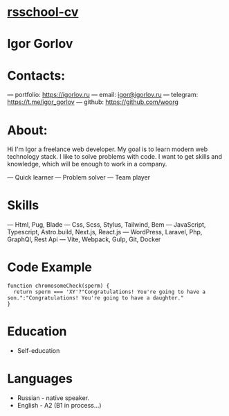 [rsschool-cv](https://woorg.github.io/rsschool-cv/)
===================================================

Igor Gorlov
===========

Contacts:
=========

— portfolio: https://igorlov.ru
— email: igor@igorlov.ru
— telegram: https://t.me/igor_gorlov
— github: https://github.com/woorg

About:
======

Hi I'm Igor a freelance web developer. My goal is to learn modern web technology stack. I like to solve problems with code. I want to get skills and knowledge, which will be enough to work in a company.

— Quick learner
— Problem solver
— Team player

Skills
======

— Html, Pug, Blade
— Css, Scss, Stylus, Tailwind, Bem
— JavaScript, Typescript, Astro.build, Next.js, React.js
— WordPress, Laravel, Php, GraphQl, Rest Api
— Vite, Webpack, Gulp, Git, Docker

Code Example
============

```
function chromosomeCheck(sperm) {
  return sperm === 'XY'?"Congratulations! You're going to have a son.":"Congratulations! You're going to have a daughter."
}

```

Education
=========

- Self-education


Languages
=========

- Russian - native speaker.
- English - A2 (B1 in process...)